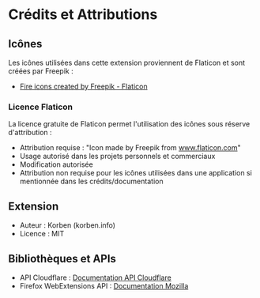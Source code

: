 # Crédits et Attributions

## Icônes

Les icônes utilisées dans cette extension proviennent de Flaticon et sont créées par Freepik :
- [Fire icons created by Freepik - Flaticon](https://www.flaticon.com/free-icons/fire)

### Licence Flaticon

La licence gratuite de Flaticon permet l'utilisation des icônes sous réserve d'attribution :

- Attribution requise : "Icon made by Freepik from www.flaticon.com"
- Usage autorisé dans les projets personnels et commerciaux
- Modification autorisée
- Attribution non requise pour les icônes utilisées dans une application si mentionnée dans les crédits/documentation

## Extension

- Auteur : Korben (korben.info)
- Licence : MIT

## Bibliothèques et APIs

- API Cloudflare : [Documentation API Cloudflare](https://api.cloudflare.com/)
- Firefox WebExtensions API : [Documentation Mozilla](https://developer.mozilla.org/en-US/docs/Mozilla/Add-ons/WebExtensions)
